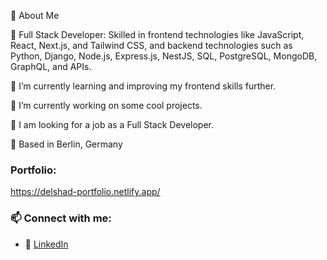 🚀 About Me

🔹 Full Stack Developer: Skilled in frontend technologies like JavaScript, React, Next.js, and Tailwind CSS, and backend technologies such as Python, Django, Node.js, Express.js, NestJS, SQL, PostgreSQL, MongoDB, GraphQL, and APIs.

🌱 I’m currently learning and improving my frontend skills further.

🔭 I’m currently working on some cool projects.

🤔 I am looking for a job as a Full Stack Developer.

📍 Based in Berlin, Germany

### Portfolio:
https://delshad-portfolio.netlify.app/

### 📫 Connect with me:  
- 🔗 [LinkedIn](www.linkedin.com/in/delshad-ibrahim-delo)
